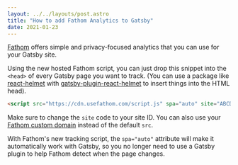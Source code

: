 ```yaml
---
layout: ../../layouts/post.astro
title: "How to add Fathom Analytics to Gatsby"
date: 2021-01-23
---
```

[Fathom](https://usefathom.com/ref/TUIPJE) offers simple and privacy-focused analytics that you can use for your Gatsby site.

Using the new hosted Fathom script, you can just drop this snippet into the `<head>` of every Gatsby page you want to track. (You can use a package like [react-helmet](https://npm.im/react-helmet) with [gatsby-plugin-react-helmet](https://www.gatsbyjs.org/packages/gatsby-plugin-react-helmet/) to insert things into the HTML head).

```html
<script src="https://cdn.usefathom.com/script.js" spa="auto" site="ABCDEF" defer></script>
```

Make sure to change the `site` code to your site ID. You can also use your [Fathom custom domain](https://usefathom.com/support/custom-domains) instead of the default `src`.

With Fathom's new tracking script, the `spa="auto"` attribute will make it automatically work with Gatsby, so you no longer need to use a Gatsby plugin to help Fathom detect when the page changes.